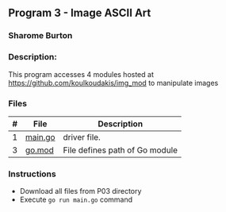 ## Program 3 - Image ASCII Art
### Sharome Burton
### Description:

This program accesses 4 modules hosted at https://github.com/koulkoudakis/img_mod to manipulate images


### Files

|   #   | File                       | Description                                                |
| :---: | -------------------------- | ---------------------------------------------------------- |
|   1   | [main.go](./main.go)     | driver file.                                             |
|   3   | [go.mod](./go.mod)           | File defines path of Go module                   |



### Instructions
- Download all files from P03 directory
- Execute `go run main.go` command
